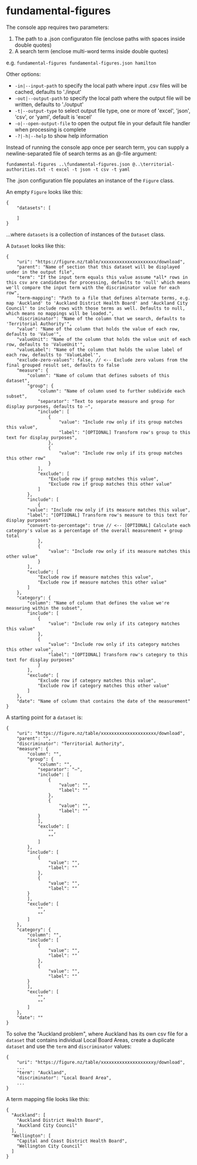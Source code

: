 # fundamental-figures

The console app requires two parameters:

1. The path to a .json configuraton file (enclose paths with spaces inside double quotes)
2. A search term (enclose multi-word terms inside double quotes)

e.g. `fundamental-figures fundamental-figures.json hamilton`

Other options:
- `-in|--input-path` to specify the local path where input .csv files will be cached, defaults to './input'
- `-out|--output-path` to specify the local path where the output file will be written, defaults to './output'
- `-t|--output-type` to select output file type, one or more of 'excel', 'json', 'csv', or 'yaml', default is 'excel'
- `-o|--open-output-file` to open the output file in your default file handler when processing is complete
- `-?|-h|--help` to show help information

Instead of running the console app once per search term, you can supply a newline-separated file of search terms as an @-file argument:

`fundamental-figures ..\fundamental-figures.json @..\territorial-authorities.txt -t excel -t json -t csv -t yaml`

The .json configuration file populates an instance of the `Figure` class. 

An empty `Figure` looks like this:

```
{
    "datasets": [
        
    ]
}
```

…where `datasets` is a collection of instances of the `Dataset` class. 

A `Dataset` looks like this:

```
{
    "uri": "https://figure.nz/table/xxxxxxxxxxxxxxxxxxxxx/download",
    "parent": "Name of section that this dataset will be displayed under in the output file",
    "term": "If the input term equals this value assume *all* rows in this csv are candidates for processing, defaults to 'null' which means we'll compare the input term with the discriminator value for each row",
    "term-mapping": "Path to a file that defines alternate terms, e.g. map 'Auckland' to 'Auckland District Health Board' and 'Auckland City Council' to include rows with those terms as well. Defaults to null, which means no mappings will be loaded.",
    "discriminator": "Name of the column that we search, defaults to 'Territorial Authority'",
    "value": "Name of the column that holds the value of each row, defaults to 'Value'",
    "valueUnit": "Name of the column that holds the value unit of each row, defaults to 'ValueUnit'",
    "valueLabel": "Name of the column that holds the value label of each row, defaults to 'ValueLabel'",
    "exclude-zero-values": false, // <-- Exclude zero values from the final grouped result set, defaults to false
    "measure": {
        "column": "Name of column that defines subsets of this dataset",
        "group": {
            "column": "Name of column used to further subdivide each subset",
            "separator": "Text to separate measure and group for display purposes, defaults to —",
            "include": [
                {
                    "value": "Include row only if its group matches this value",
                    "label": "[OPTIONAL] Transform row's group to this text for display purposes",					
                },
                {
                    "value": "Include row only if its group matches this other row"
                }
            ],
            "exclude": [
                "Exclude row if group matches this value",
                "Exclude row if group matches this other value"
            ]
        },
        "include": [
            {
		"value": "Include row only if its measure matches this value",
		"label": "[OPTIONAL] Transform row's measure to this text for display purposes"
		"convert-to-percentage": true // <-- [OPTIONAL] Calculate each category's value as a percentage of the overall measurement + group total
            },
            {
                "value": "Include row only if its measure matches this other value"
            }
        ],
        "exclude": [
            "Exclude row if measure matches this value",
            "Exclude row if measure matches this other value"
        ]
    },
    "category": {
        "column": "Name of column that defines the value we're measuring within the subset",
        "include": [
            {
                "value": "Include row only if its category matches this value"
            },
            {
                "value": "Include row only if its category matches this other value",
                "label": "[OPTIONAL] Transform row's category to this text for display purposes"
            }
        ],
        "exclude": [
            "Exclude row if category matches this value",
            "Exclude row if category matches this other value"
        ]
    },
    "date": "Name of column that contains the date of the measurement"
}
```

A starting point for a `dataset` is:

```
{
    "uri": "https://figure.nz/table/xxxxxxxxxxxxxxxxxxxxx/download",
    "parent": "",
    "discriminator": "Territorial Authority",
    "measure": {
        "column": "",
        "group": {
            "column": "",
            "separator": "—",
            "include": [
                {
                    "value": "",
                    "label": ""
                },
                {
                    "value": "",
                    "label": ""
            }
            ],
            "exclude": [
                "",
                ""
            ]
        },
        "include": [
            {
                "value": "",
                "label": ""
            },
            {
                "value": "",
                "label": ""
        }
        ],
        "exclude": [
            "",
            ""
        ]
    },
    "category": {
        "column": "",
        "include": [
            {
                "value": "",
                "label": ""
            },
            {
                "value": "",
                "label": ""
        }
        ],
        "exclude": [
            "",
            ""
        ]
    },
    "date": ""
}
```

To solve the "Auckland problem", where Auckland has its own csv file for a `dataset` that contains individual Local Board Areas, create a duplicate `dataset` and use the `term` and `discriminator` values:

```
{
    "uri": "https://figure.nz/table/xxxxxxxxxxxxxxxxxxxxy/download",
    ...
    "term": "Auckland",
    "discriminator": "Local Board Area",
    ...
}

```

A term mapping file looks like this:

```
{
  "Auckland": [
    "Auckland District Health Board",
    "Auckland City Council"
  ],
  "Wellington": [
    "Capital and Coast District Health Board",
    "Wellington City Council"
  ]
}
```
